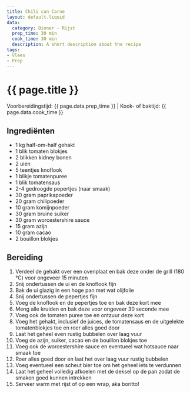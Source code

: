 ```yaml
---
title: Chili con Carne
layout: default.liquid
data:
  category: Dinner - Rijst
  prep_time: 30 min
  cook_time: 30 min
  description: A short description about the recipe
tags:
- Vlees
- Prep
---
```

# {{ page.title }}

Voorbereidingstijd: {{ page.data.prep_time }} | Kook- of baktijd: {{ page.data.cook_time }}

## Ingrediënten
- 1 kg half-om-half gehakt
- 1 blik tomaten blokjes
- 2 blikken kidney bonen
- 2 uien
- 5 teentjes knoflook
- 1 blikje tomatenpuree
- 1 blik tomatensaus
- 2-4 gedroogde pepertjes (naar smaak)
- 30 gram paprikapoeder
- 20 gram chilipoeder
- 10 gram komijnpoeder
- 30 gram bruine suiker
- 30 gram worcestershire sauce
- 15 gram azijn
- 10 gram cacao
- 2 bouillon blokjes

## Bereiding
1. Verdeel de gehakt over een ovenplaat en bak deze onder de grill (180 °C) voor ongeveer 15 minuten
2. Snij ondertussen de ui en de knoflook fijn
3. Bak de ui glazig in een hoge pan met wat olijfolie
4. Snij ondertussen de pepertjes fijn
5. Voeg de knoflook en de pepertjes toe en bak deze kort mee
6. Meng alle kruiden en bak deze voor ongeveer 30 seconde mee
7. Voeg ook de tomaten puree toe en ontzuur deze kort
8. Voeg het gehakt, inclusief de juices, de tomatensaus en de uitgelekte tomatenblokjes toe en roer alles goed door
9. Laat het geheel even rustig bubbelen over laag vuur
10. Voeg de azijn, suiker, cacao en de bouillon blokjes toe
11. Voeg ook de worcestershire sauce en eventueel wat hotsauce naar smaak toe
12. Roer alles goed door en laat het over laag vuur rustig bubbelen
13. Voeg eventueel een scheut bier toe om het geheel iets te verdunnen
14. Laat het geheel volledig afkoelen met de deksel op de pan zodat de smaken goed kunnen intrekken
15. Serveer warm met rijst of op een wrap, aka boritto!
